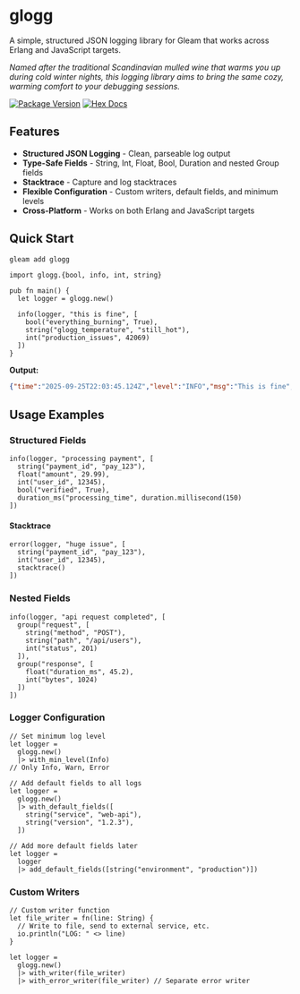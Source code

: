 # glogg

A simple, structured JSON logging library for Gleam that works across Erlang and JavaScript targets.

*Named after the traditional Scandinavian mulled wine that warms you up during cold winter nights, this logging library aims to bring the same cozy, warming comfort to your debugging sessions.*

[![Package Version](https://img.shields.io/hexpm/v/glogg)](https://hex.pm/packages/glogg)
[![Hex Docs](https://img.shields.io/badge/hex-docs-ffaff3)](https://hexdocs.pm/glogg/)

## Features

- **Structured JSON Logging** - Clean, parseable log output
- **Type-Safe Fields** - String, Int, Float, Bool, Duration and nested Group fields
- **Stacktrace** - Capture and log stacktraces
- **Flexible Configuration** - Custom writers, default fields, and minimum levels
- **Cross-Platform** - Works on both Erlang and JavaScript targets

## Quick Start

```sh
gleam add glogg
```

```gleam
import glogg.{bool, info, int, string}

pub fn main() {
  let logger = glogg.new()

  info(logger, "this is fine", [
    bool("everything_burning", True),
    string("glogg_temperature", "still_hot"),
    int("production_issues", 42069)
  ])
}
```

**Output:**

```json
{"time":"2025-09-25T22:03:45.124Z","level":"INFO","msg":"This is fine","everything_burning":true,"glogg_temperature":"still_hot","production_issues":42069}
```

## Usage Examples

### Structured Fields

```gleam
info(logger, "processing payment", [
  string("payment_id", "pay_123"),
  float("amount", 29.99),
  int("user_id", 12345),
  bool("verified", True),
  duration_ms("processing_time", duration.millisecond(150)
])
```

#### Stacktrace

```gleam
error(logger, "huge issue", [
  string("payment_id", "pay_123"),
  int("user_id", 12345),
  stacktrace()
])
```

### Nested Fields

```gleam
info(logger, "api request completed", [
  group("request", [
    string("method", "POST"),
    string("path", "/api/users"),
    int("status", 201)
  ]),
  group("response", [
    float("duration_ms", 45.2),
    int("bytes", 1024)
  ])
])
```

### Logger Configuration

```gleam
// Set minimum log level
let logger =
  glogg.new()
  |> with_min_level(Info)
// Only Info, Warn, Error

// Add default fields to all logs
let logger =
  glogg.new()
  |> with_default_fields([
    string("service", "web-api"),
    string("version", "1.2.3"),
  ])

// Add more default fields later
let logger =
  logger
  |> add_default_fields([string("environment", "production")])
```

### Custom Writers

```gleam
// Custom writer function
let file_writer = fn(line: String) {
  // Write to file, send to external service, etc.
  io.println("LOG: " <> line)
}

let logger =
  glogg.new()
  |> with_writer(file_writer)
  |> with_error_writer(file_writer) // Separate error writer
```
